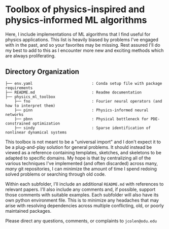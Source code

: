 # Toolbox of physics-inspired and physics-informed ML algorithms

Here, I include implementations of ML algorithms that I find useful for physics applications. 
This list is heavily biased by problems I've engaged with in the past, and so your favorites may be missing.
Rest assured I'll do my best to add to this as I encounter more new and exciting methods which are always proliferating.

## Directory Organization
```
├── env.yaml                          : Conda setup file with package requirements
├── README.md                         : Readme documentation
├── physics_ml_toolbox
    ├── fno                           : Fourier neural operators (and how to interpret them)
    ├── pinn                          : Physics-informed neural networks
    ├── pbnn                          : Physical bottleneck for PDE-constrained optimization
    ├── sindy                         : Sparse identification of nonlinear dynamical systems
```

This toolbox is not meant to be a "universal import" and I don't expect it to be a plug-and-play solution for general problems.
It should instead be viewed as a reference containing templates, sketches, and skeletons to be adapted to specific domains.
My hope is that by centralizing all of the various techniques I've implemented (and often discarded) across many, *many* git repositories,
I can minimize the amount of time I spend redoing solved problems or searching through old code.

Within each subfolder, I'll include an additional `README.md` with references to relevant papers. I'll also include any comments 
and, if possible, support those comments with suitable examples.
Each subfolder will also have its own python environment file. This is to minimize any headaches that may arise with resolving dependencies across multiple conflicting, old, or poorly maintained packages.

Please direct any questions, comments, or complaints to `jcolen@odu.edu`